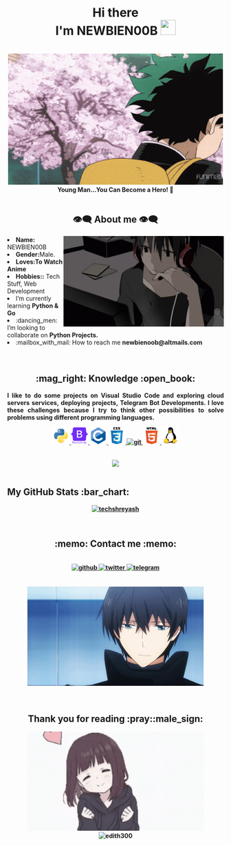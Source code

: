 <h1 align="center">Hi there<br>I'm NEWBIEN00B <img src="https://media.giphy.com/media/hvRJCLFzcasrR4ia7z/giphy.gif" width="35px" height="35px"></h1>
<body>
<br>
<div align="center">
<img src="images/header.gif">
<br>
<b>Young Man...You Can Become a Hero! 🦸</b>
</div>
<br>


<h2 align="center"> 👁️‍🗨️ About me 👁️‍🗨️ </h2>
<div>
<img src="images/aboutme.gif" align="right" height = "210">
<li>
<b>Name:</b> NEWBIEN00B</li>
<li>
<b>Gender:</b>Male.
</li>
 <li>
<b>Loves:To Watch Anime </b>
</li>
<li>
<b>Hobbies::</b> Tech Stuff, Web Development
<li> I’m currently learning <b>Python & Go</b>
</li>
<li>:dancing_men: I’m looking to collaborate on <b>Python Projects.</b>
<li>:mailbox_with_mail: How to reach me <b>newbienoob@altmails.com<b>
</li>


<br>
<br>


<div>
<h2 align="center">:mag_right: Knowledge :open_book: </h2>
</div>
<div align = "center">
<p align = "justify">I like to do some projects on Visual Studio Code and exploring cloud servers services, deploying projects, Telegram Bot Developments. I love these challenges because I try to think other possibilities to solve problems using different programming languages.<br></p>
<p align = "center"> 
<a href="https://www.python.org" target="_blank" rel="noreferrer"> 
<img src="https://raw.githubusercontent.com/devicons/devicon/master/icons/python/python-original.svg" alt="python" width="40" height="40"/> </a>
  <a href="https://getbootstrap.com" target="_blank" rel="noreferrer"> <img src="https://raw.githubusercontent.com/devicons/devicon/master/icons/bootstrap/bootstrap-plain-wordmark.svg" alt="bootstrap" width="40" height="40"/> </a>
<a href="https://www.cprogramming.com/" target="_blank" rel="noreferrer"> <img src="https://raw.githubusercontent.com/devicons/devicon/master/icons/c/c-original.svg" alt="c" width="40" height="40"/> </a> 
<a href="https://www.w3schools.com/css/" target="_blank" rel="noreferrer"> <img src="https://raw.githubusercontent.com/devicons/devicon/master/icons/css3/css3-original-wordmark.svg" alt="css3" width="40" height="40"/> </a> <a href="https://git-scm.com/" target="_blank" rel="noreferrer"> <img src="https://www.vectorlogo.zone/logos/git-scm/git-scm-icon.svg" alt="git" width="40" height="40"/> </a> 
<a href="https://www.w3.org/html/" target="_blank" rel="noreferrer"> <img src="https://raw.githubusercontent.com/devicons/devicon/master/icons/html5/html5-original-wordmark.svg" alt="html5" width="40" height="40"/> </a> <a href="https://www.linux.org/" target="_blank" rel="noreferrer"> <img src="https://raw.githubusercontent.com/devicons/devicon/master/icons/linux/linux-original.svg" alt="linux" width="40" height="40"/> </a> 
</p>
 <br>
<img src = "https://64.media.tumblr.com/978e8d06096d2f1549ece05f65c19a0e/tumblr_o5sd54JR2O1rupogao1_540.gifv" height = "240px" align="center">
</div>

<br>

<h2> My GitHub Stats :bar_chart:</h2>
<p align="center"> <a href="https://github.com/ryo-ma/github-profile-trophy"><img src="https://github-profile-trophy.vercel.app/?username=NEWBIENOOB-0&theme=onedark" alt="techshreyash" /></a> </p>
<br>
</div>
<div>
</div>
</div>
<h2 align ="center">:memo: Contact me :memo:</h2>
<br> 
<div align="center">
<a href="https://github.com/NEWBIENOOB-0" target="_blank">
<img src=https://img.shields.io/badge/github-%2324292e.svg?&style=for-the-badge&logo=github&logoColor=white alt=github style="margin-bottom: 5px;" />
</a>
<a href="https://twitter.com/NEWBIENOOBO" target="_blank">
<img src=https://img.shields.io/badge/twitter-%2300acee.svg?&style=for-the-badge&logo=twitter&logoColor=white alt=twitter style="margin-bottom: 5px;" />
</a>
<a href="https://telegram.dog/newbienoobbot" target="_blank">
<img src=	https://img.shields.io/badge/Telegram-2CA5E0?style=for-the-badge&logo=telegram&logoColor=white alt=telegram style="margin-bottom: 5px;" />

</a>  <br><img src = "images/contactme.gif" height = "230"/>
</div>  


</div>  
<br>
<div>
<h2 align="center">Thank you for reading :pray::male_sign:</h2>
<div align="center">
<img src="images/thankyou.gif" height = "230">
<br>
<img src="https://komarev.com/ghpvc/?username=edith300&label=Profile%20views&color=0e75b6&style=flat" alt="edith300" />
</div>
